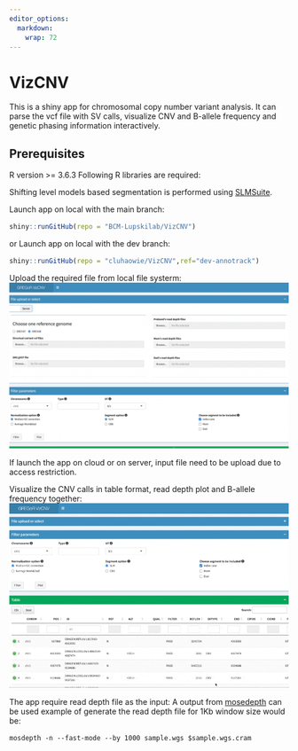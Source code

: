 ```yaml
---
editor_options: 
  markdown: 
    wrap: 72
---
```


# VizCNV

This is a shiny app for chromosomal copy number variant analysis. It can
parse the vcf file with SV calls, visualize CNV and B-allele frequency
and genetic phasing information interactively.

## Prerequisites

R version \>= 3.6.3 Following R libraries are required:

Shifting level models based segmentation is performed using
[SLMSuite](https://bmcbioinformatics.biomedcentral.com/articles/10.1186/s12859-017-1734-5).

Launch app on local with the main branch:

``` r
shiny::runGitHub(repo = "BCM-Lupskilab/VizCNV")
```

or Launch app on local with the dev branch:

```r
shiny::runGitHub(repo = "cluhaowie/VizCNV",ref="dev-annotrack")
```

Upload the required file from local file systerm:
![gif1](docs/uploadFile.gif)

If launch the app on cloud or on server, input file need to be upload
due to access restriction.

Visualize the CNV calls in table format, read depth plot and B-allele
frequency together: ![gif1](docs/view.gif)

The app require read depth file as the input: A output from
[mosedepth](https://github.com/brentp/mosdepth) can be used example of
generate the read depth file for 1Kb window size would be:

```{bash}
mosdepth -n --fast-mode --by 1000 sample.wgs $sample.wgs.cram
```
